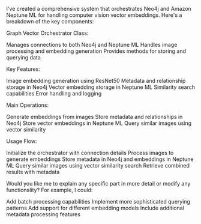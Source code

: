 I've created a comprehensive system that orchestrates Neo4j and Amazon Neptune ML for handling computer vision vector embeddings. Here's a breakdown of the key components:

Graph Vector Orchestrator Class:

Manages connections to both Neo4j and Neptune ML
Handles image processing and embedding generation
Provides methods for storing and querying data


Key Features:

Image embedding generation using ResNet50
Metadata and relationship storage in Neo4j
Vector embedding storage in Neptune ML
Similarity search capabilities
Error handling and logging


Main Operations:

Generate embeddings from images
Store metadata and relationships in Neo4j
Store vector embeddings in Neptune ML
Query similar images using vector similarity


Usage Flow:

Initialize the orchestrator with connection details
Process images to generate embeddings
Store metadata in Neo4j and embeddings in Neptune ML
Query similar images using vector similarity search
Retrieve combined results with metadata



Would you like me to explain any specific part in more detail or modify any functionality? For example, I could:

Add batch processing capabilities
Implement more sophisticated querying patterns
Add support for different embedding models
Include additional metadata processing features